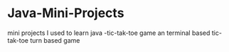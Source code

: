 # Java-Mini-Projects
mini projects I used to learn java
-tic-tak-toe game an terminal based tic-tak-toe turn based game
